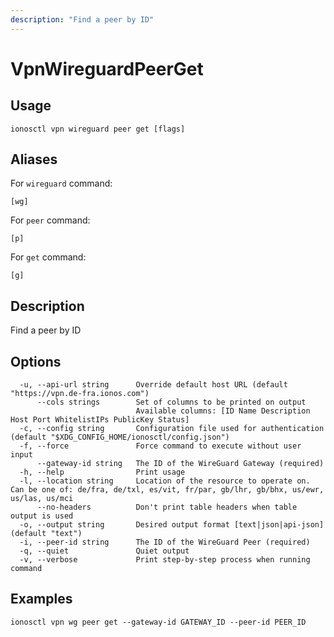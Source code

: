 ```yaml
---
description: "Find a peer by ID"
---
```


# VpnWireguardPeerGet

## Usage

```text
ionosctl vpn wireguard peer get [flags]
```

## Aliases

For `wireguard` command:

```text
[wg]
```

For `peer` command:

```text
[p]
```

For `get` command:

```text
[g]
```

## Description

Find a peer by ID

## Options

```text
  -u, --api-url string      Override default host URL (default "https://vpn.de-fra.ionos.com")
      --cols strings        Set of columns to be printed on output 
                            Available columns: [ID Name Description Host Port WhitelistIPs PublicKey Status]
  -c, --config string       Configuration file used for authentication (default "$XDG_CONFIG_HOME/ionosctl/config.json")
  -f, --force               Force command to execute without user input
      --gateway-id string   The ID of the WireGuard Gateway (required)
  -h, --help                Print usage
  -l, --location string     Location of the resource to operate on. Can be one of: de/fra, de/txl, es/vit, fr/par, gb/lhr, gb/bhx, us/ewr, us/las, us/mci
      --no-headers          Don't print table headers when table output is used
  -o, --output string       Desired output format [text|json|api-json] (default "text")
  -i, --peer-id string      The ID of the WireGuard Peer (required)
  -q, --quiet               Quiet output
  -v, --verbose             Print step-by-step process when running command
```

## Examples

```text
ionosctl vpn wg peer get --gateway-id GATEWAY_ID --peer-id PEER_ID 
```

